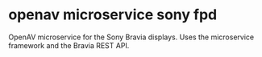 # openav microservice sony fpd

OpenAV microservice for the Sony Bravia displays.  Uses the microservice framework and the Bravia REST API.

